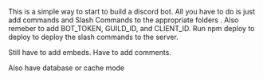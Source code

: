 This is a simple way to start to build a discord bot. All you have to do is just add commands and Slash Commands to the appropriate folders . Also remeber to add BOT_TOKEN, GUILD_ID, and CLIENT_ID. Run npm deploy to deploy to deploy the slash commands to the server.

Still have to add embeds.
Have to add comments.

Also have database or cache mode
